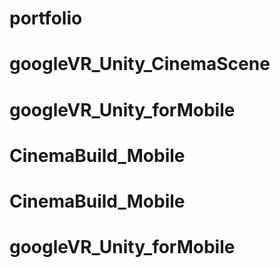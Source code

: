 # portfolio
# googleVR_Unity_CinemaScene
# googleVR_Unity_forMobile
# CinemaBuild_Mobile
# CinemaBuild_Mobile
# googleVR_Unity_forMobile
